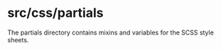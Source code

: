 # src/css/partials

The partials directory contains mixins and variables for the SCSS style sheets.
